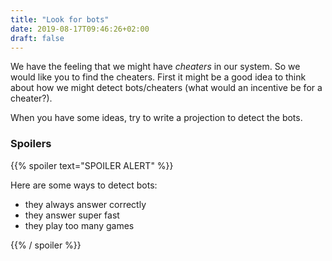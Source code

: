 ```yaml
---
title: "Look for bots"
date: 2019-08-17T09:46:26+02:00
draft: false
---
```


We have the feeling that we might have *cheaters* in our system. So we would like you to find the cheaters.
First it might be a good idea to think about how we might detect bots/cheaters (what would an incentive be for a cheater?).

When you have some ideas, try to write a projection to detect the bots.

### Spoilers

{{% spoiler text="SPOILER ALERT" %}}

Here are some ways to detect bots:

- they always answer correctly
- they answer super fast
- they play too many games

{{% / spoiler %}}

